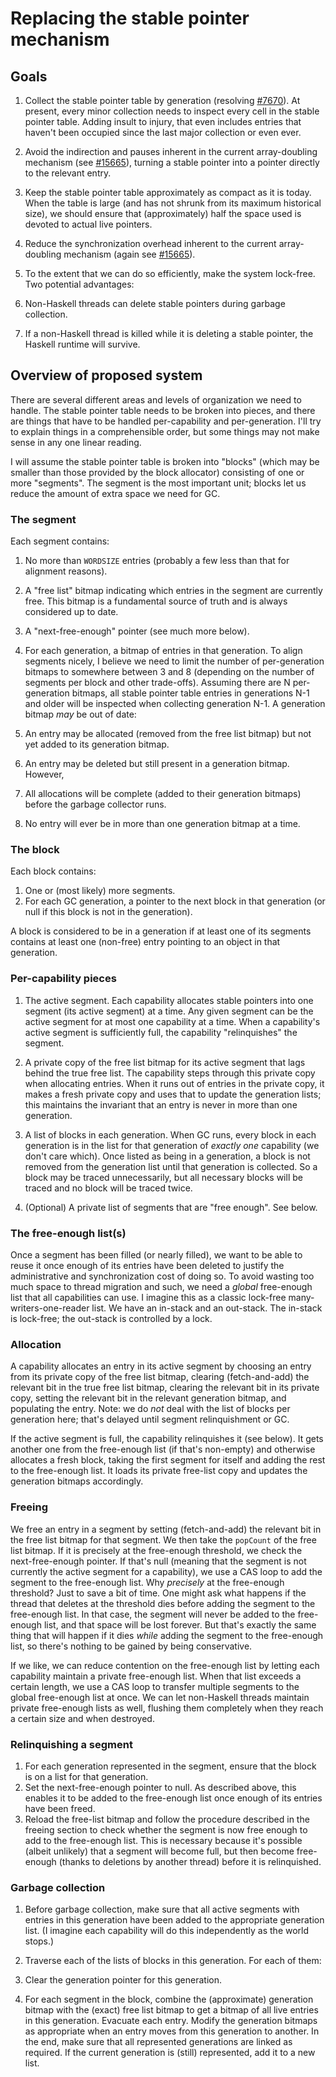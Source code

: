 # Replacing the stable pointer mechanism

## Goals

1. Collect the stable pointer table by generation (resolving [\#7670](https://gitlab.haskell.org//ghc/ghc/issues/7670)). At present, every minor collection needs to inspect every cell in the stable pointer table. Adding insult to injury, that even includes entries that haven't been occupied since the last major collection or even ever.

1. Avoid the indirection and pauses inherent in the current array-doubling mechanism (see [\#15665](https://gitlab.haskell.org//ghc/ghc/issues/15665)), turning a stable pointer into a pointer directly to the relevant entry.

1. Keep the stable pointer table approximately as compact as it is today. When the table is large (and has not shrunk from its maximum historical size), we should ensure that (approximately) half the space used is devoted to actual live pointers.

1. Reduce the synchronization overhead inherent to the current array-doubling mechanism (again see [\#15665](https://gitlab.haskell.org//ghc/ghc/issues/15665)).

1. To the extent that we can do so efficiently, make the system lock-free. Two potential advantages:

  1. Non-Haskell threads can delete stable pointers during garbage collection.
  1. If a non-Haskell thread is killed while it is deleting a stable pointer, the Haskell runtime will survive.

## Overview of proposed system


There are several different areas and levels of organization we need to handle. The stable pointer table needs to be broken into pieces, and there are things that have to be handled per-capability and per-generation. I'll try to explain things in a comprehensible order, but some things may not make sense in any one linear reading.


I will assume the stable pointer table is broken into "blocks" (which may be smaller than those provided by the block allocator) consisting of one or more "segments". The segment is the most important unit; blocks let us reduce the amount of extra space we need for GC.

### The segment


Each segment contains:

1. No more than `WORDSIZE` entries (probably a few less than that for alignment reasons).
1. A "free list" bitmap indicating which entries in the segment are currently free. This bitmap is a fundamental source of truth and is always considered up to date.
1. A "next-free-enough" pointer (see much more below).
1. For each generation, a bitmap of entries in that generation. To align segments nicely, I believe we need to limit the number of per-generation bitmaps to somewhere between 3 and 8 (depending on the number of segments per block and other trade-offs). Assuming there are N per-generation bitmaps, all stable pointer table entries in generations N-1 and older will be inspected when collecting generation N-1. A generation bitmap *may* be out of date:

  1. An entry may be allocated (removed from the free list bitmap) but not yet added to its generation bitmap.
  1. An entry may be deleted but still present in a generation bitmap.  
    However,
  1. All allocations will be complete (added to their generation bitmaps) before the garbage collector runs.
  1. No entry will ever be in more than one generation bitmap at a time.

### The block


Each block contains:

1. One or (most likely) more segments.
1. For each GC generation, a pointer to the next block in that generation (or null if this block is not in the generation).


A block is considered to be in a generation if at least one of its segments contains at least one (non-free) entry pointing to an object in that generation.

### Per-capability pieces

1. The active segment. Each capability allocates stable pointers into one segment (its active segment) at a time. Any given segment can be the active segment for at most one capability at a time. When a capability's active segment is sufficiently full, the capability "relinquishes" the segment.

1. A private copy of the free list bitmap for its active segment that lags behind the true free list. The capability steps through this private copy when allocating entries. When it runs out of entries in the private copy, it makes a fresh private copy and uses that to update the generation lists; this maintains the invariant that an entry is never in more than one generation.

1. A list of blocks in each generation. When GC runs, every block in each generation is in the list for that generation of *exactly one* capability (we don't care which). Once listed as being in a generation, a block is not removed from the generation list until that generation is collected. So a block may be traced unnecessarily, but all necessary blocks will be traced and no block will be traced twice.

1. (Optional) A private list of segments that are "free enough". See below.

### The free-enough list(s)


Once a segment has been filled (or nearly filled), we want to be able to reuse it once enough of its entries have been deleted to justify the administrative and synchronization cost of doing so. To avoid wasting too much space to thread migration and such, we need a *global* free-enough list that all capabilities can use. I imagine this as a classic lock-free many-writers-one-reader list. We have an in-stack and an out-stack. The in-stack is lock-free; the out-stack is controlled by a lock.

### Allocation


A capability allocates an entry in its active segment by choosing an entry from its private copy of the free list bitmap, clearing (fetch-and-add) the relevant bit in the true free list bitmap, clearing the relevant bit in its private copy, setting the relevant bit in the relevant generation bitmap, and populating the entry. Note: we do *not* deal with the list of blocks per generation here; that's delayed until segment relinquishment or GC.


If the active segment is full, the capability relinquishes it (see below). It gets another one from the free-enough list (if that's non-empty) and otherwise allocates a fresh block, taking the first segment for itself and adding the rest to the free-enough list. It loads its private free-list copy and updates the generation bitmaps accordingly.

### Freeing


We free an entry in a segment by setting (fetch-and-add) the relevant bit in the free list bitmap for that segment. We then take the `popCount` of the free list bitmap. If it is precisely at the free-enough threshold, we check the next-free-enough pointer. If that's null (meaning that the segment is not currently the active segment for a capability), we use a CAS loop to add the segment to the free-enough list. Why *precisely* at the free-enough threshold? Just to save a bit of time. One might ask what happens if the thread that deletes at the threshold dies before adding the segment to the free-enough list. In that case, the segment will never be added to the free-enough list, and that space will be lost forever. But that's exactly the same thing that will happen if it dies *while* adding the segment to the free-enough list, so there's nothing to be gained by being conservative.


If we like, we can reduce contention on the free-enough list by letting each capability maintain a private free-enough list. When that list exceeds a certain length, we use a CAS loop to transfer multiple segments to the global free-enough list at once. We can let non-Haskell threads maintain private free-enough lists as well, flushing them completely when they reach a certain size and when destroyed.

### Relinquishing a segment

1. For each generation represented in the segment, ensure that the block is on a list for that generation.
1. Set the next-free-enough pointer to null. As described above, this enables it to be added to the free-enough list once enough of its entries have been freed.
1. Reload the free-list bitmap and follow the procedure described in the freeing section to check whether the segment is now free enough to add to the free-enough list. This is necessary because it's possible (albeit unlikely) that a segment will become full, but then become free-enough (thanks to deletions by another thread) before it is relinquished.

### Garbage collection

1. Before garbage collection, make sure that all active segments with entries in this generation have been added to the appropriate generation list. (I imagine each capability will do this independently as the world stops.)
1. Traverse each of the lists of blocks in this generation. For each of them:

  1. Clear the generation pointer for this generation.
  1. For each segment in the block, combine the (approximate) generation bitmap with the (exact) free list bitmap to get a bitmap of all live entries in this generation. Evacuate each entry. Modify the generation bitmaps as appropriate when an entry moves from this generation to another. In the end, make sure that all represented generations are linked as required. If the current generation is (still) represented, add it to a new list.
